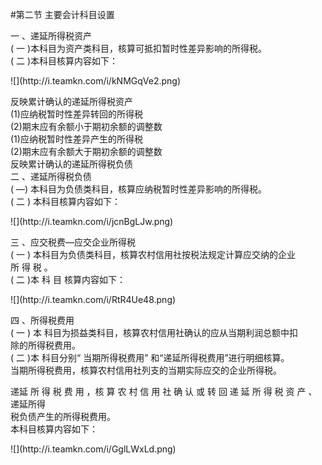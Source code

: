 #第二节 主要会计科目设置
<p> 一 、递延所得税资产<br />
      ( 一 )本科目为资产类科目，核算可抵扣暂时性差异影响的所得税。<br />
    ( 二 )本科目核算内容如下：</p>
    <p>![](http://i.teamkn.com/i/kNMGqVe2.png)</p>
    <p> 反映累计确认的递延所得税资产<br />
      (1)应纳税暂时性差异转回的所得税<br />
      (2)期末应有余额小于期初余额的调整数<br />
      (1)应纳税暂时性差异产生的所得税<br />
      (2)期末应有余额大于期初余额的调整数<br />
      反映累计确认的递延所得税负债<br />
      二 、递延所得税负债<br />
      ( —) 本科目为负债类科目，核算应纳税暂时性差异影响的所得税。<br />
    ( 二 ) 本科目核算内容如下：</p>
    <p>![](http://i.teamkn.com/i/jcnBgLJw.png)</p>
    <p> 三 、应交税费—应交企业所得税<br />
      ( 一 ) 本科目为负债类科目，核算农村信用社按税法规定计算应交纳的企业<br />
      所 得 税 。<br />
    ( 二 )本 科 目 核算内容如下：</p>
    <p>![](http://i.teamkn.com/i/RtR4Ue48.png)</p>
    <p> 四 、所得税费用<br />
      ( 一 ) 本 科目为损益类科目，核算农村信用社确认的应从当期利润总额中扣<br />
      除的所得税费用。<br />
      ( 二 )本 科目分别&ldquo; 当期所得税费用&rdquo; 和&ldquo;递延所得税费用&rdquo;进行明细核算。<br />
    当期所得税费用，核算农村信用社列支的当期实际应交的企业所得税。</p>
    <p> 递延 所 得 税 费 用 ，核 算 农 村 信 用 社 确 认 或 转 回 递 延 所 得 税 资 产 、递延所得<br />
      税负债产生的所得税费用。<br />
    本科目核算内容如下：</p>
    <p>![](http://i.teamkn.com/i/GglLWxLd.png)</p>